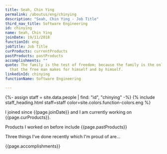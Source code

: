 ```yaml
---
title: Seah, Chin Ying
permalink: /aboutus/eng/chinying
description: "Seah, Chin Ying - Job Title"
third_nav_title: Software Engineering
id: chinying
name: Seah, Chin Ying
joinDate: 19/11/2018
functionId: eng
jobTitle: Job Title
curProducts: currentProducts
pastProducts: pastProducts
accomplishments: ""
quote: The family is the test of freedom; because the family is the only thing
  that the free man makes for himself and by himself.
linkedinId: chinying
functionName: Software Engineering

---
```


{%- assign staff = site.data.people | find: "id", "chinying" -%}
{% include staff_heading.html staff=staff color=site.colors.function-colors.eng %}

<p>I joined since {{page.joinDate}} and I am currently working on {{page.curProducts}}.</p>

<p>Products I worked on before include {{page.pastProducts}}</p>

<p>Three things I've done recently which I'm proud of are...</p>
{{page.accomplishments}}
